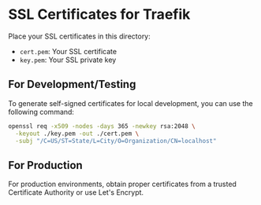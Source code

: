 # SSL Certificates for Traefik

Place your SSL certificates in this directory:

- `cert.pem`: Your SSL certificate
- `key.pem`: Your SSL private key

## For Development/Testing

To generate self-signed certificates for local development, you can use the following command:

```bash
openssl req -x509 -nodes -days 365 -newkey rsa:2048 \
  -keyout ./key.pem -out ./cert.pem \
  -subj "/C=US/ST=State/L=City/O=Organization/CN=localhost"
```

## For Production

For production environments, obtain proper certificates from a trusted Certificate Authority or use Let's Encrypt.